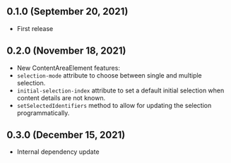 ## 0.1.0 (September 20, 2021)

- First release

## 0.2.0 (November 18, 2021)

- New ContentAreaElement features:
 - `selection-mode` attribute to choose between single and multiple selection.
 - `initial-selection-index` attribute to set a default initial selection when content details are not known.
 - `setSelectedIdentifiers` method to allow for updating the selection programmatically.

 ## 0.3.0 (December 15, 2021)

 - Internal dependency update